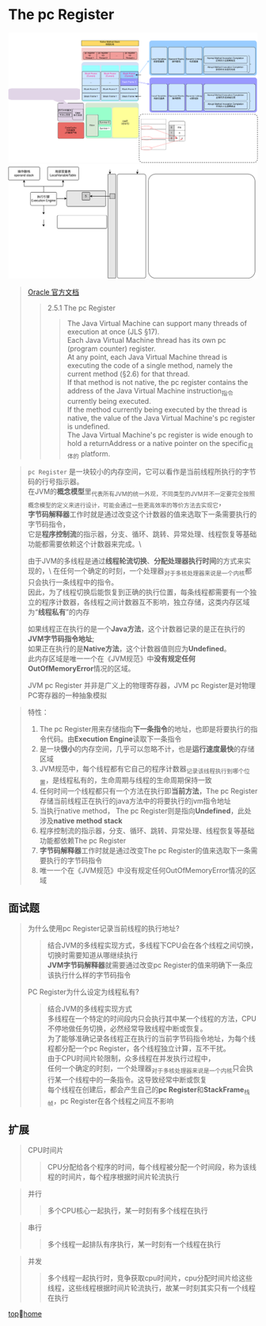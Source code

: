 # The pc Register

![image](../img/运行时数据区jdk8.svg)
![The pc Register](../img/program_counter_register.svg)

> [Oracle 官方文档](https://docs.oracle.com/javase/specs/jvms/se8/html/jvms-2.html#jvms-2.5.1)
> > 2.5.1 The pc Register
> > > The Java Virtual Machine can support many threads of execution at once (JLS §17). \
> > > Each Java Virtual Machine thread has its own pc (program counter) register. \
> > > At any point, each Java Virtual Machine thread is executing the code of a single method, namely the current method (§2.6) for that thread. \
> > > If that method is not native, the pc register contains the address of the Java Virtual Machine instruction<sub>指令</sub> currently being executed. \
> > > If the method currently being executed by the thread is native, the value of the Java Virtual Machine's pc register is undefined. \
> > > The Java Virtual Machine's pc register is wide enough to hold a returnAddress or a native pointer on the specific<sub>具体的</sub> platform.

> `pc Register` 是一块较小的内存空间，它可以看作是当前线程所执行的字节码的行号指示器。\
> 在JVM的**概念模型**里<sub>代表所有JVM的统一外观，不同类型的JVM并不一定要完全按照概念模型的定义来进行设计，可能会通过一些更高效率的等价方法去实现它</sub>，\
> **字节码解释器**工作时就是通过改变这个计数器的值来选取下一条需要执行的字节码指令，\
> 它是**程序控制流**的指示器，分支、循环、跳转、异常处理、线程恢复等基础功能都需要依赖这个计数器来完成。\
> 
> 由于JVM的多线程是通过**线程轮流切换**、**分配处理器执行时间**的方式来实现的，\ 
> 在任何一个确定的时刻，一个处理器<sub>对于多核处理器来说是一个内核</sub>都只会执行一条线程中的指令。\
> 因此，为了线程切换后能恢复到正确的执行位置，每条线程都需要有一个独立的程序计数器，各线程之间计数器互不影响，独立存储，这类内存区域为“**线程私有**”的内存
> 
> 如果线程正在执行的是一个**Java方法**，这个计数器记录的是正在执行的**JVM字节码指令地址**;\
> 如果正在执行的是**Native方法**，这个计数器值则应为**Undefined**。\
> 此内存区域是唯一一个在《JVM规范》中**没有规定任何OutOfMemoryError**情况的区域。
> 
> JVM pc Register 并非是广义上的物理寄存器，JVM pc Register是对物理PC寄存器的一种抽象模拟

> 特性：
> 1. The pc Register用来存储指向**下一条指令**的地址，也即是将要执行的指令代码。由**Execution Engine**读取下一条指令
> 2. 是一块**很小**的内存空间，几乎可以忽略不计，也是**运行速度最快**的存储区域
> 3. JVM规范中，每个线程都有它自己的程序计数器<sub>记录该线程执行到哪个位置</sub>，是线程私有的，生命周期与线程的生命周期保持一致
> 4. 任何时间一个线程都只有一个方法在执行即**当前方法**，The pc Register存储当前线程正在执行的java方法中的将要执行的jvm指令地址
> 5. 当执行native method， The pc Register则是指向**Undefined**，此处涉及**native method stack**
> 6. 程序控制流的指示器，分支、循环、跳转、异常处理、线程恢复等基础功能都依赖The pc Register
> 7. **字节码解释器**工作时就是通过改变The pc Register的值来选取下一条需要执行的字节码指令
> 8. 唯一一个在《JVM规范》中没有规定任何OutOfMemoryError情况的区域

## 面试题

> 为什么使用pc Register记录当前线程的执行地址?
> > 结合JVM的多线程实现方式，多线程下CPU会在各个线程之间切换，切换时需要知道从哪继续执行 \
> > **JVM字节码解释器**就需要通过改变pc Register的值来明确下一条应该执行什么样的字节码指令
>
> PC Register为什么设定为线程私有?
> > 结合JVM的多线程实现方式\
> > 多线程在一个特定的时间段内只会执行其中某一个线程的方法，CPU不停地做任务切换，必然经常导致线程中断或恢复。\
> > 为了能够准确记录各线程正在执行的当前字节码指令地址，为每个线程都分配一个pc Register，各个线程独立计算，互不干扰。\
> > 由于CPU时间片轮限制，众多线程在并发执行过程中，\
> > 任何一个确定的时刻，一个处理器<sub>对于多核处理器来说是一个内核</sub>只会执行某一个线程中的一条指令。这导致经常中断或恢复\
> > 每个线程在创建后，都会产生自己的**pc Register**和**StackFrame**<sub>栈帧</sub>，pc Register在各个线程之间互不影响

## 扩展

> CPU时间片
> > CPU分配给各个程序的时间，每个线程被分配一个时间段，称为该线程的时间片，每个程序根据时间片轮流执行

> 并行
> > 多个CPU核心一起执行，某一时刻有多个线程在执行

> 串行
> > 多个线程一起排队有序执行，某一时刻有一个线程在执行

> 并发
> > 多个线程一起执行时，竞争获取cpu时间片，cpu分配时间片给这些线程，这些线程根据时间片轮流执行，故某一时刻其实只有一个线程在执行

[top](#native-method-stacks)🚦[home](../index.md#jvm)